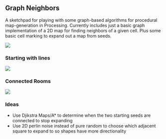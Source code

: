 ## Graph Neighbors

A sketchpad for playing with some graph-based algorithms for procedural map-generation in Processing. Currently includes just a basic graph implementation of a 2D map for finding neighbors of a given cell. Plus some basic cell marking to expand out a map from seeds.

<img src="http://33.media.tumblr.com/720600b16334d4a4dca68dc5815f1337/tumblr_nkzf3yGhlb1tdqpqgo2_500.gif" />

### Starting with lines

<img src="http://gregborenstein.com/assets/line-start.gif"/>

### Connected Rooms

<img src="http://gregborenstein.com/assets/connected_rooms.gif"/>


### Ideas

* Use Djikstra Maps/A* to determine when the two starting seeds are connected to stop expanding
* Use 2D perlin noise instead of pure random to choose which adjacent square to expand to so shapes have more directionality

